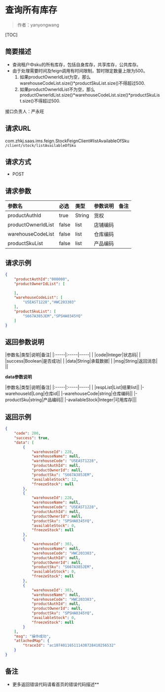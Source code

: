 # 查询所有库存

> 作者：yanyongwang

[TOC]

## **简要描述**

- 查询租户中sku的所有库存，包括自身库存，共享库存，公共库存。
- 由于处理需要时间及feign调用有时间限制，暂时限定数量上限为500。
	1. 如果productOwnerIdList为空，那么warehouseCodeList.size()*productSkuList.size()不得超过500.
	2. 如果productOwnerIdList不为空，那么productOwnerIdList.size()\*warehouseCodeList.size()*productSkuList.size()不得超过500.

接口负责人：严永旺

## **请求URL**
com.zhkj.saas.ims.feign.StockFeignClient#listAvailableOfSku
`/client/stock/listAvailableOfSku`

## **请求方式**

- POST

## **请求参数**

|参数名|必选|类型|参数说明|备注|
|:-----|:-----|:-----|:-----|:-----|
|productAuthId|true|String|货权||
|productOwnerIdList|false|list|店铺编码||
|warehouseCodeList|false|list|仓库编码||
|productSkuList|false|list|产品编码|||

## **请求示例**
```json
{
	"productAuthId":"000000",
	"productOwnerIdList": [
		
	],
	"warehouseCodeList": [
		"USEAST1228","HWC203303"
	],
	"productSkuList": [
		"S667A385JEM","SPSHA0345YQ"
	]
}
```

## **返回参数说明**

|参数名|类型|说明|备注|
|:-----|:-----|-----| |
|code|Integer|状态码|  |
|success|Boolean|是否成功|  |
|data|String|承载数据|  |
|msg|String|返回消息|  ||

**data参数说明**

|参数名|类型|说明|备注|
|:-----|:-----|-----| |
|respList|List|结果list||
|-warehouseId|Long|仓库id||
|-warehouseCode|string|仓库编码||
|-productSku|string|产品编码||
|-availableStock|Integer|可用库存|||

## **返回示例**

```json
{
    "code": 200,
    "success": true,
    "data": [
        {
            "warehouseId": 228,
            "warehouseName": null,
            "warehouseCode": "USEAST1228",
            "productAuthId": null,
            "productOwnerId": null,
            "productSku": "S667A385JEM",
            "availableStock": 12,
            "freezeStock": null
        },
        {
            "warehouseId": 228,
            "warehouseName": null,
            "warehouseCode": "USEAST1228",
            "productAuthId": null,
            "productOwnerId": null,
            "productSku": "SPSHA0345YQ",
            "availableStock": 0,
            "freezeStock": null
        },
        {
            "warehouseId": 303,
            "warehouseName": null,
            "warehouseCode": "HWC203303",
            "productAuthId": null,
            "productOwnerId": null,
            "productSku": "S667A385JEM",
            "availableStock": 0,
            "freezeStock": null
        },
        {
            "warehouseId": 303,
            "warehouseName": null,
            "warehouseCode": "HWC203303",
            "productAuthId": null,
            "productOwnerId": null,
            "productSku": "SPSHA0345YQ",
            "availableStock": 0,
            "freezeStock": null
        }
    ],
    "msg": "操作成功",
    "attachedMap": {
        "traceId": "ac107401165111438728410256532"
    }
}
```

## **备注**


- 更多返回错误代码请看首页的错误代码描述**